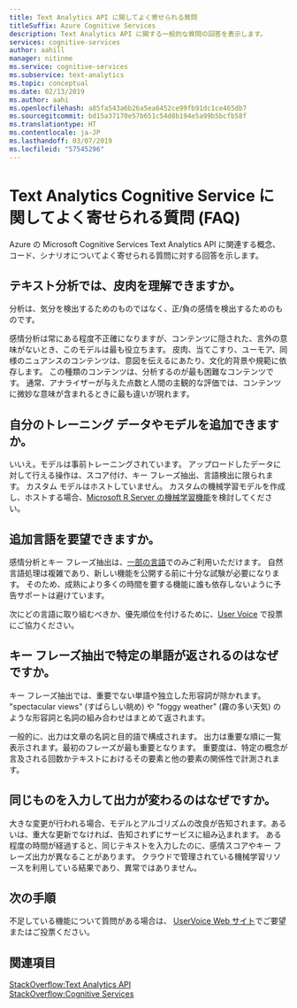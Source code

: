 ```yaml
---
title: Text Analytics API に関してよく寄せられる質問
titleSuffix: Azure Cognitive Services
description: Text Analytics API に関する一般的な質問の回答を表示します。
services: cognitive-services
author: aahill
manager: nitinme
ms.service: cognitive-services
ms.subservice: text-analytics
ms.topic: conceptual
ms.date: 02/13/2019
ms.author: aahi
ms.openlocfilehash: a85fa543a6b26a5ea6452ce99fb91dc1ce465db7
ms.sourcegitcommit: bd15a37170e57b651c54d8b194e5a99b5bcfb58f
ms.translationtype: HT
ms.contentlocale: ja-JP
ms.lasthandoff: 03/07/2019
ms.locfileid: "57545296"
---
```

# <a name="frequently-asked-questions-faq-about-the-text-analytics-cognitive-service"></a>Text Analytics Cognitive Service に関してよく寄せられる質問 (FAQ)

 Azure の Microsoft Cognitive Services Text Analytics API に関連する概念、コード、シナリオについてよく寄せられる質問に対する回答を示します。

## <a name="can-text-analytics-identify-sarcasm"></a>テキスト分析では、皮肉を理解できますか。

分析は、気分を検出するためのものではなく、正/負の感情を検出するためのものです。

感情分析は常にある程度不正確になりますが、コンテンツに隠された、言外の意味がないとき、このモデルは最も役立ちます。 皮肉、当てこすり、ユーモア、同様のニュアンスのコンテンツは、意図を伝えるにあたり、文化的背景や規範に依存します。 この種類のコンテンツは、分析するのが最も困難なコンテンツです。 通常、アナライザーが与えた点数と人間の主観的な評価では、コンテンツに微妙な意味が含まれるときに最も違いが現れます。

## <a name="can-i-add-my-own-training-data-or-models"></a>自分のトレーニング データやモデルを追加できますか。

いいえ。モデルは事前トレーニングされています。 アップロードしたデータに対して行える操作は、スコア付け、キー フレーズ抽出、言語検出に限られます。 カスタム モデルはホストしていません。 カスタムの機械学習モデルを作成し、ホストする場合、[Microsoft R Server の機械学習機能](https://docs.microsoft.com/r-server/r/concept-what-is-the-microsoftml-package)を検討してください。

## <a name="can-i-request-additional-languages"></a>追加言語を要望できますか。

感情分析とキー フレーズ抽出は、[一部の言語](text-analytics-supported-languages.md)でのみご利用いただけます。 自然言語処理は複雑であり、新しい機能を公開する前に十分な試験が必要になります。 そのため、成熟により多くの時間を要する機能に誰も依存しないように予告サポートは避けています。 

次にどの言語に取り組むべきか、優先順位を付けるために、[User Voice](https://cognitive.uservoice.com/forums/555922-text-analytics) で投票にご協力ください。 

## <a name="why-does-key-phrase-extraction-return-some-words-but-not-others"></a>キー フレーズ抽出で特定の単語が返されるのはなぜですか。

キー フレーズ抽出では、重要でない単語や独立した形容詞が除かれます。 "spectacular views" (すばらしい眺め) や "foggy weather" (霧の多い天気) のような形容詞と名詞の組み合わせはまとめて返されます。

一般的に、出力は文章の名詞と目的語で構成されます。 出力は重要な順に一覧表示されます。最初のフレーズが最も重要となります。 重要度は、特定の概念が言及される回数かテキストにおけるその要素と他の要素の関係性で計測されます。

## <a name="why-does-output-vary-given-identical-inputs"></a>同じものを入力して出力が変わるのはなぜですか。

大きな変更が行われる場合、モデルとアルゴリズムの改良が告知されます。あるいは、重大な更新でなければ、告知されずにサービスに組み込まれます。 ある程度の時間が経過すると、同じテキストを入力したのに、感情スコアやキー フレーズ出力が異なることがあります。 クラウドで管理されている機械学習リソースを利用している結果であり、異常ではありません。

## <a name="next-steps"></a>次の手順

不足している機能について質問がある場合は、 [UserVoice Web サイト](https://cognitive.uservoice.com/forums/555922-text-analytics)でご要望またはご投票ください。

## <a name="see-also"></a>関連項目

 [StackOverflow:Text Analytics API](https://stackoverflow.com/questions/tagged/text-analytics-api)   
 [StackOverflow:Cognitive Services](https://stackoverflow.com/questions/tagged/microsoft-cognitive)
